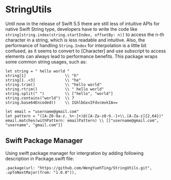 # StringUtils

Until now in the release of Swift 5.5 there are still less of intuitive APIs for native Swift String type,
developers have to write the code like ``` string[string.index(string.startIndex, offsetBy: n)] ``` to access the n-th character in a string,
which is less readable and intuitive. Also, the performance of handling ``` String.Index ``` for interpolation is a little bit confused, 
as it seems to convert to [Character] and use subscript to access elements can always lead to performance benefits. 
This package wraps some common string usages, such as: 

```
let string = " hello world "
string[1]                 \\ "h"
string[1..<3]             \\ "he"
string.trim()             \\ "hello world"
string.rtrim()            \\ " hello world"
string.split(" ")         \\ ["hello", "world"]
string.contains("world")  \\ 7
string.base64Encoded()    \\ IGhlbGxvIFdvcmxkIA==

let email = "username@gmail.com"
let pattern = "([A-Z0-9a-z._%+-]+)@([A-Za-z0-9.-]+\\.[A-Za-z]{2,64})"
email.matches(withPattern: emailPattern) \\ [["username@gmail.com", "username", "gmail.com"]]
```

## Swift Package Manager
Using swift package manager for intergration by adding following description in Package.swift file: 
```
.package(url: "https://github.com/WengYuehTing/StringUtils.git", .upToNextMajor(from: "1.0.0")),
```
